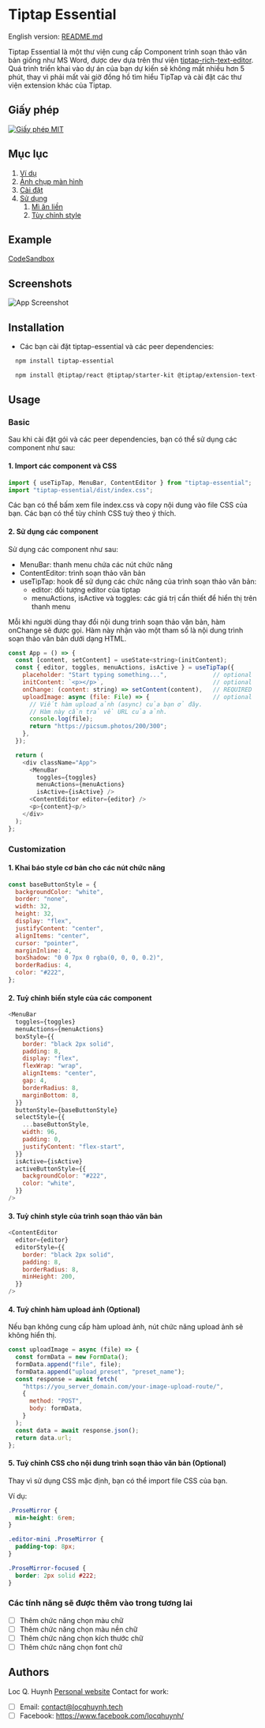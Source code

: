 # Tiptap Essential

English version: [README.md](./README.md)

Tiptap Essential là một thư viện cung cấp Component trình soạn thảo văn bản giống như MS Word, được dev dựa trên thư viện [tiptap-rich-text-editor](https://www.tiptap.dev/). Quá trình triển khai vào dự án của bạn dự kiến sẽ không mất nhiều hơn 5 phút, thay vì phải mất vài giờ đồng hồ tìm hiểu TipTap và cài đặt các thư viện extension khác của Tiptap.

## Giấy phép

[![Giấy phép MIT](https://img.shields.io/badge/License-MIT-green.svg)](https://choosealicense.com/licenses/mit/)  

## Mục lục  

1. [Ví dụ](#example)  
2. [Ảnh chụp màn hình](#screenshots)
3. [Cài đặt](#installation)  
4. [Sử dụng](#usage)  
    1. [Mì ăn liền](#basic)
    2. [Tùy chỉnh style](#customization)

## Example

[CodeSandbox](https://codesandbox.io/p/sandbox/tiptap-essential-example-h3snqw)

## Screenshots

![App Screenshot](./Screenshot%202023-12-30%20at%2014.44.45.png)

## Installation

- Các bạn cài đặt tiptap-essential và các peer dependencies:

```bash  
  npm install tiptap-essential
```

```bash  
  npm install @tiptap/react @tiptap/starter-kit @tiptap/extension-text-align @tiptap/extension-underline @tiptap/extension-placeholder @tiptap/extension-heading @tiptap/extension-highlight @tiptap/extension-image @tiptap/pm
```

## Usage

### Basic

Sau khi cài đặt gói và các peer dependencies, bạn có thể sử dụng các component như sau:

#### 1. Import các component và CSS

```js
import { useTipTap, MenuBar, ContentEditor } from "tiptap-essential";
import "tiptap-essential/dist/index.css";
```

Các bạn có thể bấm xem file index.css và copy nội dung vào file CSS của bạn. Các bạn có thể tùy chỉnh CSS tuỳ theo ý thích.

#### 2. Sử dụng các component

Sử dụng các component như sau:

- MenuBar: thanh menu chứa các nút chức năng
- ContentEditor: trình soạn thảo văn bản
- useTipTap: hook để sử dụng các chức năng của trình soạn thảo văn bản:
  - editor: đối tượng editor của tiptap
  - menuActions, isActive và toggles: các giá trị cần thiết để hiển thị trên thanh menu

Mỗi khi người dùng thay đổi nội dung trình soạn thảo văn bản, hàm onChange sẽ được gọi. Hàm này nhận vào một tham số là nội dung trình soạn thảo văn bản dưới dạng HTML.

```js
const App = () => {
  const [content, setContent] = useState<string>(initContent);
  const { editor, toggles, menuActions, isActive } = useTipTap({
    placeholder: "Start typing something...",             // optional
    initContent: `<p></p>`,                               // optional
    onChange: (content: string) => setContent(content),   // REQUIRED
    uploadImage: async (file: File) => {                  // optional     
      // Viết hàm upload ảnh (async) của bạn ở đây.
      // Hàm này cần trả về URL của ảnh.
      console.log(file);
      return "https://picsum.photos/200/300";
    },
  });

  return (
    <div className="App">
      <MenuBar 
        toggles={toggles} 
        menuActions={menuActions} 
        isActive={isActive} />
      <ContentEditor editor={editor} />
      <p>{content}<p/>
    </div>
  );
};
```

### Customization

#### 1. Khai báo style cơ bản cho các nút chức năng

```js
const baseButtonStyle = {
  backgroundColor: "white",
  border: "none",
  width: 32,
  height: 32,
  display: "flex",
  justifyContent: "center",
  alignItems: "center",
  cursor: "pointer",
  marginInline: 4,
  boxShadow: "0 0 7px 0 rgba(0, 0, 0, 0.2)",
  borderRadius: 4,
  color: "#222",
};
```

#### 2. Tuỳ chỉnh biến style của các component

```js
<MenuBar
  toggles={toggles}
  menuActions={menuActions}
  boxStyle={{
    border: "black 2px solid",
    padding: 8,
    display: "flex",
    flexWrap: "wrap",
    alignItems: "center",
    gap: 4,
    borderRadius: 8,
    marginBottom: 8,
  }}
  buttonStyle={baseButtonStyle}
  selectStyle={{
    ...baseButtonStyle,
    width: 96,
    padding: 0,
    justifyContent: "flex-start",
  }}
  isActive={isActive}
  activeButtonStyle={{
    backgroundColor: "#222",
    color: "white",
  }}
/>
```

#### 3. Tuỳ chỉnh style của trình soạn thảo văn bản

```js
<ContentEditor
  editor={editor}
  editorStyle={{
    border: "black 2px solid",
    padding: 8,
    borderRadius: 8,
    minHeight: 200,
  }}
/>
```

#### 4. Tuỳ chỉnh hàm upload ảnh (Optional)

Nếu bạn không cung cấp hàm upload ảnh, nút chức năng upload ảnh sẽ không hiển thị.

```js
const uploadImage = async (file) => {
  const formData = new FormData();
  formData.append("file", file);
  formData.append("upload_preset", "preset_name");
  const response = await fetch(
    "https://you_server_domain.com/your-image-upload-route/",
    {
      method: "POST",
      body: formData,
    }
  );
  const data = await response.json();
  return data.url;
};
```

#### 5. Tuỳ chỉnh CSS cho nội dung trình soạn thảo văn bản (Optional)

Thay vì sử dụng CSS mặc định, bạn có thể import file CSS của bạn.

Ví dụ:

```css
.ProseMirror {
  min-height: 6rem;
}

.editor-mini .ProseMirror {
  padding-top: 8px;
}

.ProseMirror-focused {
  border: 2px solid #222;
}
```

### Các tính năng sẽ được thêm vào trong tương lai

- [ ] Thêm chức năng chọn màu chữ
- [ ] Thêm chức năng chọn màu nền chữ
- [ ] Thêm chức năng chọn kích thước chữ
- [ ] Thêm chức năng chọn font chữ

## Authors

Loc Q. Huynh
[Personal website](https://locqhuynh.tech)
Contact for work:

- [ ] Email: <contact@locqhuynh.tech>
- [ ] Facebook: <https://www.facebook.com/locqhuynh/>
